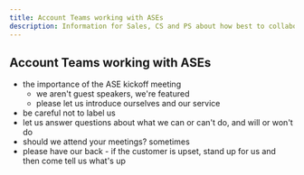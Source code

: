 ```yaml
---
title: Account Teams working with ASEs
description: Information for Sales, CS and PS about how best to collaborate with Assigned Support Engineers (ASEs)
---
```


## Account Teams working with ASEs
- the importance of the ASE kickoff meeting
  - we aren't guest speakers, we're featured
  - please let us introduce ourselves and our service
- be careful not to label us
- let us answer questions about what we can or can't do, and will or won't do
- should we attend your meetings? sometimes
- please have our back - if the customer is upset, stand up for us and then come tell us what's up